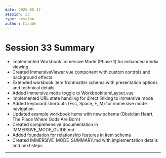 ```yaml
---
date: 2025-05-17
session: 33
type: session
author: Claude
---
```


# Session 33 Summary

- Implemented Workbook Immersive Mode (Phase 1) for enhanced media viewing
- Created ImmersiveViewer.vue component with custom controls and background effects
- Extended workbook item frontmatter schema with presentation options and technical details
- Added immersive mode toggle to WorkbookItemLayout.vue
- Implemented URL state handling for direct linking to immersive mode
- Added keyboard shortcuts (Esc, Space, F, M) for immersive mode navigation
- Updated example workbook items with new schema (Obsidian Heart, The Place Where Gods Are Born)
- Created comprehensive documentation in IMMERSIVE_MODE_GUIDE.md
- Added foundation for relationship features in item schema
- Created IMMERSIVE_MODE_SUMMARY.md with implementation details and next steps

---